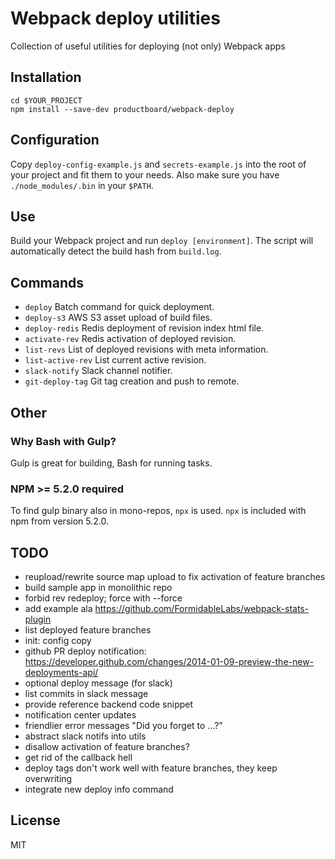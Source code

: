 # Webpack deploy utilities
Collection of useful utilities for deploying (not only) Webpack apps

## Installation
```
cd $YOUR_PROJECT
npm install --save-dev productboard/webpack-deploy
````

## Configuration
Copy `deploy-config-example.js` and `secrets-example.js` into the root of your
project and fit them to your needs.
Also make sure you have `./node_modules/.bin` in your `$PATH`.

## Use
Build your Webpack project and run `deploy [environment]`.
The script will automatically detect the build hash from `build.log`.

## Commands
- `deploy`
Batch command for quick deployment.
- `deploy-s3`
AWS S3 asset upload of build files.
- `deploy-redis`
Redis deployment of revision index html file.
- `activate-rev`
Redis activation of deployed revision.
- `list-revs`
List of deployed revisions with meta information.
- `list-active-rev`
List current active revision.
- `slack-notify`
Slack channel notifier.
- `git-deploy-tag`
Git tag creation and push to remote.

## Other

### Why Bash with Gulp?
Gulp is great for building, Bash for running tasks.

### NPM >= 5.2.0 required
To find gulp binary also in mono-repos, `npx` is used. `npx` is included with npm from version 5.2.0.

## TODO
- reupload/rewrite source map upload to fix activation of feature branches
- build sample app in monolithic repo
- forbid rev redeploy; force with --force
- add example ala https://github.com/FormidableLabs/webpack-stats-plugin
- list deployed feature branches
- init: config copy
- github PR deploy notification: https://developer.github.com/changes/2014-01-09-preview-the-new-deployments-api/
- optional deploy message (for slack)
- list commits in slack message
- provide reference backend code snippet
- notification center updates
- friendlier error messages "Did you forget to ...?"
- abstract slack notifs into utils
- disallow activation of feature branches?
- get rid of the callback hell
- deploy tags don't work well with feature branches, they keep overwriting
- integrate new deploy info command

## License
MIT
